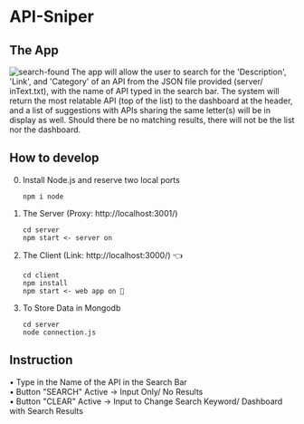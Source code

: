# API-Sniper

## The App
![search-found](https://github.com/itIsJim/SiciliaMia/blob/bbce8c160bc3e47657188e36810a940b45c6f3e5/search-found.png)
  The app will allow the user to search for the 'Description', 'Link', and 'Category' of an API from the JSON file provided (server/ inText.txt), with the name of API typed in the search bar. The system will return the most relatable API (top of the list) to the dashboard at the header, and a list of suggestions with APIs sharing the same letter(s) will be in display as well. Should there be no matching results, there will not be the list nor the dashboard.

## How to develop

0. Install Node.js and reserve two local ports

     ```
     npm i node
     ```
      
1. The Server (Proxy: http://localhost:3001/) 

    ```
    cd server 
    npm start <- server on  
    ```  
    
2. The Client (Link: http://localhost:3000/) 👈
 
    ```
    cd client
    npm install
    npm start <- web app on 🚀
    ```
    
3. To Store Data in Mongodb

    ```
    cd server
    node connection.js
    ```
   
## Instruction
  • Type in the Name of the API in the Search Bar </br>
  • Button "SEARCH" Active -> Input Only/ No Results </br>
  • Button "CLEAR" Active -> Input to Change Search Keyword/ Dashboard with Search Results </br>
  
  
